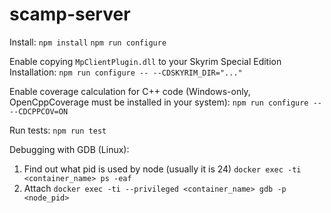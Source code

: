 # scamp-server

Install:
`npm install`
`npm run configure`

Enable copying `MpClientPlugin.dll` to your Skyrim Special Edition Installation:
`npm run configure -- --CDSKYRIM_DIR="..."`

Enable coverage calculation for C++ code (Windows-only, OpenCppCoverage must be installed in your system):
`npm run configure -- --CDCPPCOV=ON`

Run tests:
`npm run test`

Debugging with GDB (Linux):

1. Find out what pid is used by node (usually it is 24)
   `docker exec -ti <container_name> ps -eaf`
2. Attach
   `docker exec -ti --privileged <container_name> gdb -p <node_pid>`
